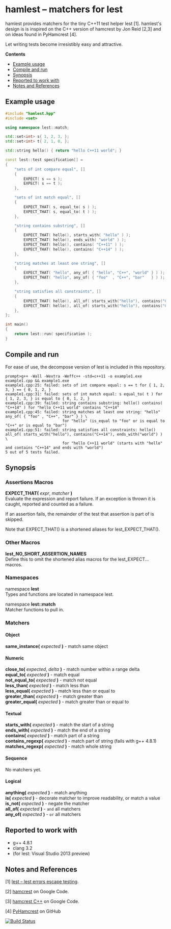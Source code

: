 hamlest &ndash; matchers for lest
=================================

hamlest provides matchers for the tiny C++11 test helper lest [1]. hamlest's design is is inspired on the C++ version of hamcrest by Jon Reid [2,3] and on ideas found in PyHamcrest [4].

Let writing tests become irresistibly easy and attractive.

**Contents**  
- [Example usage](#example-usage)
- [Compile and run](#compile-and-run)
- [Synopsis](#synopsis)
- [Reported to work with](#reported-to-work-with)
- [Notes and References](#notes-and-references)


Example usage
-------------

```Cpp
#include "hamlest.hpp"
#include <set>

using namespace lest::match;

std::set<int> s{ 1, 2, 3, };
std::set<int> t{ 2, 1, 0, };

std::string hello() { return "hello C++11 world"; }

const lest::test specification[] =
{
    "sets of int compare equal", []
    {
        EXPECT( s == s );
        EXPECT( s == t );
    },

    "sets of int match equal", []
    {
        EXPECT_THAT( s, equal_to( s ) );
        EXPECT_THAT( s, equal_to( t ) );
    },

    "string contains substring", []
    {
        EXPECT_THAT( hello(), starts_with( "hello" ) );
        EXPECT_THAT( hello(), ends_with( "world" ) );
        EXPECT_THAT( hello(), contains( "C++11" ) );
        EXPECT_THAT( hello(), contains( "C++14" ) );
    },

    "string matches at least one string", []
    {
        EXPECT_THAT( "hello", any_of( { "hello", "C++", "world" } ) );
        EXPECT_THAT( "hello", any_of( { "foo"  , "C++", "bar"   } ) );
    },

    "string satisfies all constraints", []
    {
        EXPECT_THAT( hello(), all_of( starts_with("hello"), contains("C++11"), ends_with("world") ) );
        EXPECT_THAT( hello(), all_of( starts_with("hello"), contains("C++14"), ends_with("world") ) );
    },
};

int main()
{
    return lest::run( specification );
}
```


Compile and run
---------------
For ease of use, the decompose version of lest is included in this repository.

```
prompt>g++ -Wall -Wextra -Weffc++ -std=c++11 -o example1.exe example1.cpp && example1.exe
example1.cpp:25: failed: sets of int compare equal: s == t for { 1, 2, 3, } == { 0, 1, 2, }
example1.cpp:31: failed: sets of int match equal: s equal_to( t ) for { 1, 2, 3, } is equal to { 0, 1, 2, }
example1.cpp:39: failed: string contains substring: hello() contains( "C++14" ) for "hello C++11 world" contains "C++14"
example1.cpp:45: failed: string matches at least one string: "hello" any_of( { "foo" , "C++", "bar" } ) \
                         for "hello" (is_equal to "foo" or is equal to "C++" or is equal to "bar")
example1.cpp:51: failed: string satisfies all constraints: hello() all_of( starts_with("hello"), contains("C++14"), ends_with("world") ) \
                         for "hello C++11 world" (starts with "hello" and contains "C++14" and ends with "world")
5 out of 5 tests failed.
```


Synopsis
--------

### Assertions Macros
**EXPECT_THAT(** _expr_, _matcher_ **)**  
Evaluate the expression and report failure. If an exception is thrown it is caught, reported and counted as a failure.

If an assertion fails, the remainder of the test that assertion is part of is skipped.

Note that EXPECT_THAT() is a shortened aliases for lest_EXPECT_THAT().

### Other Macros
**lest_NO_SHORT_ASSERTION_NAMES**  
Define this to omit the shortened alias macros for the lest_EXPECT... macros.

### Namespaces
namespace **lest**  
Types and functions are located in namespace lest.

namespace **lest::match**  
Matcher functions to pull in.

### Matchers

#### Object
**same_instance(** _expected_ **)** - match same object  

#### Numeric
**close_to(** _expected_, _delta_ **)** -  match number within a range delta  
**equal_to(** _expected_ **)** - match equal  
**not_equal_to(** _expected_ **)** - match not equal  
**less_than(** _expected_ **)** - match less than  
**less_equal(** _expected_ **)** - match less than or equal to  
**greater_than(** _expected_ **)** - match greater than  
**greater_equal(** _expected_ **)** - match greater than or equal to  

#### Textual
**starts_with(** _expected_ **)** - match the start of a string  
**ends_with(** _expected_ **)** - match the end of a string  
**contains(** _expected_ **)** -  match part of a string  
**contains_regexp(** _expected_ **)** - match part of  string (fails with g++ 4.8.1)  
**matches_regexp(** _expected_ **)** - match whole string  

#### Sequence
No matchers yet.

#### Logical
**anything(** _expected_ **)** - match anything  
**is(** _expected_ **)** -  decorate matcher to improve readability, or match a value  
**is_not(** _expected_ **)** - negate the matcher  
**all_of(** _expected_ **)** - `and` all matchers  
**any_of(** _expected_ **)** - `or` all matchers  


Reported to work with
---------------------

- g++ 4.8.1
- clang 3.2
- (for lest: Visual Studio 2013 preview)


Notes and References
--------------------

[1] [lest &ndash; lest errors escape testing](https://github.com/martinmoene/lest).

[2] [hamcrest](http://code.google.com/p/hamcrest/) on Google Code.  

[3] [hamcrest C++](http://code.google.com/p/hamcrest/source/browse/trunk/hamcrest-c%2B%2B/?r=446) on Google Code.  

[4] [PyHamcrest](https://github.com/hamcrest/PyHamcrest) on GitHub

[![Build Status](https://travis-ci.org/martinmoene/hamlest.png?branch=master)](https://travis-ci.org/martinmoene/hamlest)
